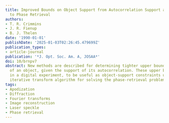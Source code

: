 ```yaml
---
title: Improved Bounds on Object Support from Autocorrelation Support and Application
  to Phase Retrieval
authors:
- T. R. Crimmins
- J. R. Fienup
- B. J. Thelen
date: '1990-01-01'
publishDate: '2025-01-03T02:26:45.479699Z'
publication_types:
- article-journal
publication: '*J. Opt. Soc. Am. A, JOSAA*'
doi: 10/brnpv7
abstract: New methods are described for determining tighter upper bounds on the support
  of an object, given the support of its autocorrelation. These upper bounds are shown,
  in a digital experiment, to be useful as object-support constraints used with the
  iterative transform algorithm for solving the phase-retrieval problem.
tags:
- Apodization
- Diffraction
- Fourier transforms
- Image reconstruction
- Laser speckle
- Phase retrieval
---
```

